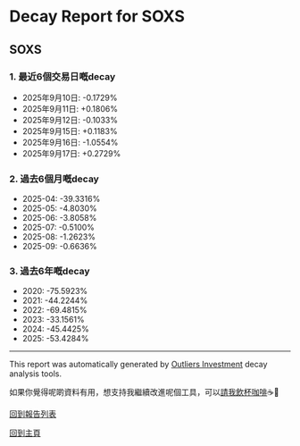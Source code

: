 # Decay Report for SOXS

## SOXS

### 1. 最近6個交易日嘅decay

- 2025年9月10日: -0.1729%
- 2025年9月11日: +0.1806%
- 2025年9月12日: -0.1033%
- 2025年9月15日: +0.1183%
- 2025年9月16日: -1.0554%
- 2025年9月17日: +0.2729%

### 2. 過去6個月嘅decay

- 2025-04: -39.3316%
- 2025-05: -4.8030%
- 2025-06: -3.8058%
- 2025-07: -0.5100%
- 2025-08: -1.2623%
- 2025-09: -0.6636%

### 3. 過去6年嘅decay

- 2020: -75.5923%
- 2021: -44.2244%
- 2022: -69.4815%
- 2023: -33.1561%
- 2024: -45.4425%
- 2025: -53.4284%

------------------------------
This report was automatically generated by [Outliers Investment](https://outliersecon.github.io/Outliers-Investment/) decay analysis tools.

如果你覺得呢啲資料有用，想支持我繼續改進呢個工具，可以[請我飲杯咖啡](https://buymeacoffee.com/outliersecon)☕🙏

[回到報告列表](https://outliersecon.github.io/Outliers-Investment/reports/reports_public)

[回到主頁](https://outliersecon.github.io/Outliers-Investment/)
